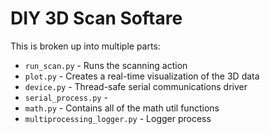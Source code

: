 # DIY 3D Scan Softare

This is broken up into multiple parts:

* `run_scan.py` - Runs the scanning action
* `plot.py` - Creates a real-time visualization of the 3D data
* `device.py` - Thread-safe serial communications driver
* `serial_process.py` - 
* `math.py` - Contains all of the math util functions
* `multiprocessing_logger.py` - Logger process

